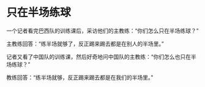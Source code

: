 # 只在半场练球

一个记者看完巴西队的训练课后，采访他们的主教练：“你们怎么只在半场练球？”

主教练回答：“练半场就够了，反正踢来踢去都是在别人的半场里。”

记者又看了中国队的训练课，然后好奇地问中国队的主教练：“你们怎么也只在半场练球？”

教练回答：“练半场就够，反正踢来踢去都是在我们的半场里。”